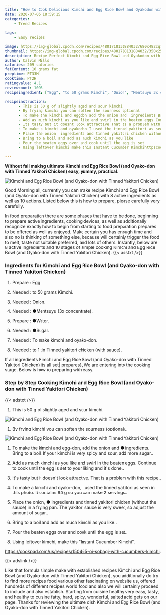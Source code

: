 ```yaml
---
title: "How to Cook Delicious Kimchi and Egg Rice Bowl and Oyakodon with Tinned Yakitori Chicken"
date: 2020-07-05 18:59:15
categories:
    - Trend Recipes
    
tags:
    - Easy recipes

image: https://img-global.cpcdn.com/recipes/4801718131884032/680x482cq70/kimchi-and-egg-rice-bowl-and-oyako-don-with-tinned-yakitori-chicken-recipe-main-photo.jpg
thumbnail: https://img-global.cpcdn.com/recipes/4801718131884032/350x250cq70/kimchi-and-egg-rice-bowl-and-oyako-don-with-tinned-yakitori-chicken-recipe-main-photo.jpg
description: Recipe Perfect Kimchi and Egg Rice Bowl and Oyakodon with Tinned Yakitori Chicken with 8 ingredients and 10 stages of easy cooking.
author: Calvin Mills
calories: 209 calories
fatContent: 10 grams fat
preptime: PT33M
cooktime: PT2H
ratingvalue: 4.1
reviewcount: 1096
recipeingredient: ["Egg", "to 50 grams Kimchi", "Onion", "Mentsuyu 3x concentrate", "Water", "Sugar", "To make kimchi and oyakodon", "to 1 tin Tinned yakitori chicken with sauce"]

recipeinstructions: 
      - This is 50 g of slightly aged and sour kimchi 
      - By frying kimchi you can soften the sourness optional 
      - To make the kimchi and eggdon add the onion and  ingredients Bring to a boil If your kimchi is very spicy and sour add more sugar 
      - Add as much kimchi as you like and swirl in the beaten eggs Continue to cook until the egg is set to your liking and its done 
      - Its tasty but it doesnt look attractive That is a problem with this recipe 
      - To make a kimchi and oyakodon I used the tinned yakitori as seen in this photo It contains 85 g so you can make 2 servings 
      - Place the onion  ingredients and tinned yakitori chicken without the sauce in a frying pan The yakitori sauce is very sweet so adjust the amount of sugar 
      - Bring to a boil and add as much kimchi as you like 
      - Pour the beaten eggs over and cook until the egg is set 
      - Using leftover kimchi make this Instant Cucumber Kimchihttpscookpadcomusrecipes150465oisobagiwithcucumberskimchi

---
```




**Without fail making ultimate Kimchi and Egg Rice Bowl (and Oyako-don with Tinned Yakitori Chicken) easy, yummy, practical**. 


![Kimchi and Egg Rice Bowl (and Oyako-don with Tinned Yakitori Chicken)](https://img-global.cpcdn.com/recipes/4801718131884032/680x482cq70/kimchi-and-egg-rice-bowl-and-oyako-don-with-tinned-yakitori-chicken-recipe-main-photo.jpg "Kimchi and Egg Rice Bowl (and Oyako-don with Tinned Yakitori Chicken)")




Good Morning all, currently you can make recipe Kimchi and Egg Rice Bowl (and Oyako-don with Tinned Yakitori Chicken) with 8 active ingredients as well as 10 actions. Listed below this is how to prepare, please carefully very carefully.

In food preparation there are some phases that have to be done, beginning to prepare active ingredients, cooking devices, as well as additionally recognize exactly how to begin from starting to food preparation prepares to be offered as well as enjoyed. Make certain you has enough time and also no is thinking of something else, because will certainly trigger the food to melt, taste not suitable preferred, and lots of others. Instantly, below are 8 active ingredients and 10 stages of simple cooking Kimchi and Egg Rice Bowl (and Oyako-don with Tinned Yakitori Chicken).
{{< adstxt />}}

### Ingredients for Kimchi and Egg Rice Bowl (and Oyako-don with Tinned Yakitori Chicken)


1. Prepare  : Egg.

1. Needed  : to 50 grams Kimchi.

1. Needed  : Onion.

1. Needed  : ●Mentsuyu (3x concentrate).

1. Prepare  : ●Water.

1. Needed  : ●Sugar.

1. Needed  : To make kimchi and oyako-don.

1. Needed  : to 1 tin Tinned yakitori chicken (with sauce).



If all ingredients Kimchi and Egg Rice Bowl (and Oyako-don with Tinned Yakitori Chicken) its all set| prepares}, We are entering into the cooking stage. Below is how to preparing with easy.

### Step by Step Cooking Kimchi and Egg Rice Bowl (and Oyako-don with Tinned Yakitori Chicken)

{{< adstxt />}}


1. This is 50 g of slightly aged and sour kimchi.



![Kimchi and Egg Rice Bowl (and Oyako-don with Tinned Yakitori Chicken)](https://img-global.cpcdn.com/steps/6507419229224960/160x128cq70/kimchi-and-egg-rice-bowl-and-oyako-don-with-tinned-yakitori-chicken-recipe-step-1-photo.jpg" "Kimchi and Egg Rice Bowl (and Oyako-don with Tinned Yakitori Chicken)")



1. By frying kimchi you can soften the sourness (optional)..



![Kimchi and Egg Rice Bowl (and Oyako-don with Tinned Yakitori Chicken)](https://img-global.cpcdn.com/steps/5441950317543424/160x128cq70/kimchi-and-egg-rice-bowl-and-oyako-don-with-tinned-yakitori-chicken-recipe-step-2-photo.jpg" "Kimchi and Egg Rice Bowl (and Oyako-don with Tinned Yakitori Chicken)")



1. To make the kimchi and egg-don, add the onion and ● ingredients. Bring to a boil. If your kimchi is very spicy and sour, add more sugar..



1. Add as much kimchi as you like and swirl in the beaten eggs. Continue to cook until the egg is set to your liking and it&#39;s done..



1. It&#39;s tasty but it doesn&#39;t look attractive. That is a problem with this recipe..



1. To make a kimchi and oyako-don, I used the tinned yakitori as seen in this photo. It contains 85 g so you can make 2 servings..



1. Place the onion, ● ingredients and tinned yakitori chicken (without the sauce) in a frying pan. The yakitori sauce is very sweet, so adjust the amount of sugar..



1. Bring to a boil and add as much kimchi as you like..



1. Pour the beaten eggs over and cook until the egg is set..



1. Using leftover kimchi, make this &#34;Instant Cucumber Kimchi&#34;.

https://cookpad.com/us/recipes/150465-oi-sobagi-with-cucumbers-kimchi.





{{< adslink />}}

Like that formula simple make with established recipes Kimchi and Egg Rice Bowl (and Oyako-don with Tinned Yakitori Chicken), you additionally do try to find more recipes food various other fascinating on website us, offered hundreds of different recipes world food and also we will certainly proceed to include and also establish. Starting from cuisine healthy very easy, tasty, and healthy to cuisine fatty, hard, spicy, wonderful, salted acid gets on our page. Thanks for reviewing the ultimate dish Kimchi and Egg Rice Bowl (and Oyako-don with Tinned Yakitori Chicken).

